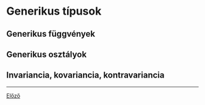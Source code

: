 # Generikus típusok

## Generikus függvények

## Generikus osztályok

## Invariancia, kovariancia, kontravariancia

---

[Előző](https://github.com/AppCraft-Projects/appcraft-kotlin-workshop/blob/master/docs/hu/03_konvenciok.md)
